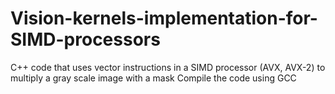 # Vision-kernels-implementation-for-SIMD-processors
C++ code that uses vector instructions in a SIMD processor (AVX, AVX-2) to multiply a gray scale image with a mask Compile the code using GCC
